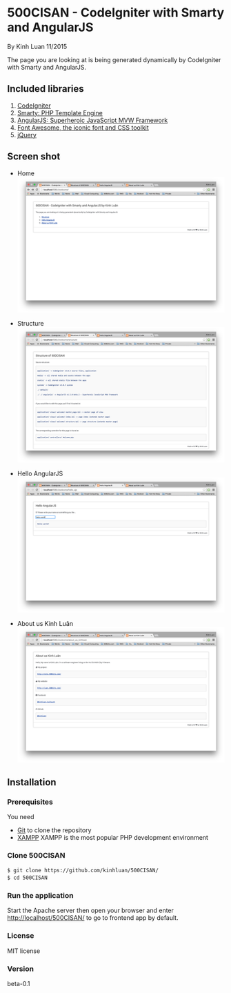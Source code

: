 # 500CISAN - CodeIgniter with Smarty and AngularJS

By Kinh Luan 11/2015

The page you are looking at is being generated dynamically by CodeIgniter with Smarty and AngularJS.

## Included libraries

1. [CodeIgniter](http://www.codeigniter.com/download)
2. [Smarty: PHP Template Engine](http://www.smarty.net/download)
3. [AngularJS: Superheroic JavaScript MVW Framework](https://angularjs.org/)
4. [Font Awesome, the iconic font and CSS toolkit](https://fortawesome.github.io/Font-Awesome/)
5. [jQuery](https://jquery.com/)

## Screen shot 

* Home
![home](https://github.com/kinhluan/500CISAN/raw/master/media/images/Screen%20Shot%202015-11-19%20at%2011.08.22%20PM.png)

* Structure
![structure](https://github.com/kinhluan/500CISAN/raw/master/media/images/Screen%20Shot%202015-11-19%20at%2011.08.24%20PM.png)

* Hello AngularJS
![hello ajs](https://github.com/kinhluan/500CISAN/raw/master/media/images/Screen%20Shot%202015-11-19%20at%2011.08.28%20PM.png)

* About us Kinh Luân
![about](https://github.com/kinhluan/500CISAN/raw/master/media/images/Screen%20Shot%202015-11-19%20at%2011.08.31%20PM.png)

## Installation

### Prerequisites
You need
* [Git](http://git-scm.com/) to clone the repository
* [XAMPP](https://www.apachefriends.org/index.html) XAMPP is the most popular PHP development environment

### Clone 500CISAN
```sh
$ git clone https://github.com/kinhluan/500CISAN/
$ cd 500CISAN
```

### Run the application
Start the Apache server then open your browser and enter [http://localhost/500CISAN/](http://localhost/500CISAN/) to go to frontend app by default.

### License
MIT license

### Version
beta-0.1
